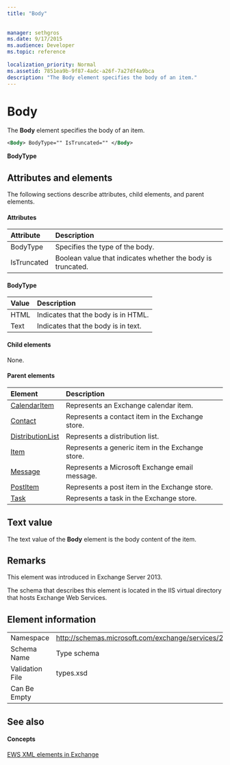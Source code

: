 ```yaml
---
title: "Body"
 
 
manager: sethgros
ms.date: 9/17/2015
ms.audience: Developer
ms.topic: reference
 
localization_priority: Normal
ms.assetid: 7851ea9b-9f87-4adc-a26f-7a27df4a9bca
description: "The Body element specifies the body of an item."
---
```


# Body

The **Body** element specifies the body of an item. 
  
```XML
<Body> BodyType="" IsTruncated="" </Body>
```

 **BodyType**
## Attributes and elements

The following sections describe attributes, child elements, and parent elements.
  
#### Attributes

|**Attribute**|**Description**|
|:-----|:-----|
|BodyType  <br/> |Specifies the type of the body.  <br/> |
|IsTruncated  <br/> |Boolean value that indicates whether the body is truncated.  <br/> |
   
#### BodyType

|**Value**|**Description**|
|:-----|:-----|
|HTML  <br/> |Indicates that the body is in HTML.  <br/> |
|Text  <br/> |Indicates that the body is in text.  <br/> |
   
#### Child elements

None.
  
#### Parent elements

|**Element**|**Description**|
|:-----|:-----|
|[CalendarItem](calendaritem.md) <br/> |Represents an Exchange calendar item.  <br/> |
|[Contact](contact.md) <br/> |Represents a contact item in the Exchange store.  <br/> |
|[DistributionList](distributionlist.md) <br/> |Represents a distribution list.  <br/> |
|[Item](item.md) <br/> |Represents a generic item in the Exchange store.  <br/> |
|[Message](message-ex15websvcsotherref.md) <br/> |Represents a Microsoft Exchange email message.  <br/> |
|[PostItem](postitem.md) <br/> |Represents a post item in the Exchange store.  <br/> |
|[Task](task.md) <br/> |Represents a task in the Exchange store.  <br/> |
   
## Text value

The text value of the **Body** element is the body content of the item. 
  
## Remarks

This element was introduced in Exchange Server 2013.
  
The schema that describes this element is located in the IIS virtual directory that hosts Exchange Web Services.
  
## Element information

|||
|:-----|:-----|
|Namespace  <br/> |http://schemas.microsoft.com/exchange/services/2006/types  <br/> |
|Schema Name  <br/> |Type schema  <br/> |
|Validation File  <br/> |types.xsd  <br/> |
|Can Be Empty  <br/> ||
   
## See also

#### Concepts

[EWS XML elements in Exchange](ews-xml-elements-in-exchange.md)

